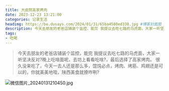 ```yaml
---
title: 大皮院高家烤肉
date: 2023-12-23 13:21:00
categories: 记录生活
headimg: https://bu.dusays.com/2024/01/31/65ba4580ed338.jpg #博客封面图
description: 今天去朋友的老爸店铺装个监控，能完 我提议去吃七路的马虎面，大家一听坚决反对?晚上吃啥面呢，去坊上看看吃啥?，最后选择了高家烤肉。很久没来吃了，今天一去人还是那么多，馄饨必点，烤肉、烤筋、鸡翅还是可以的，你就美美地咥，陕西美食就撩咋咧?
tags:
- 吃喝
---
```

>今天去朋友的老爸店铺装个监控，能完 我提议去吃七路的马虎面，大家一听坚决反对?晚上吃啥面呢，去坊上看看吃啥?，最后选择了高家烤肉。
很久没来吃了，今天一去人还是那么多，馄饨必点，烤肉、烤筋、鸡翅还是可以的，你就美美地咥，陕西美食就撩咋咧?

![微信图片_20240131210450.jpg](https://bu.dusays.com/2024/01/31/65ba4580ed338.jpg)